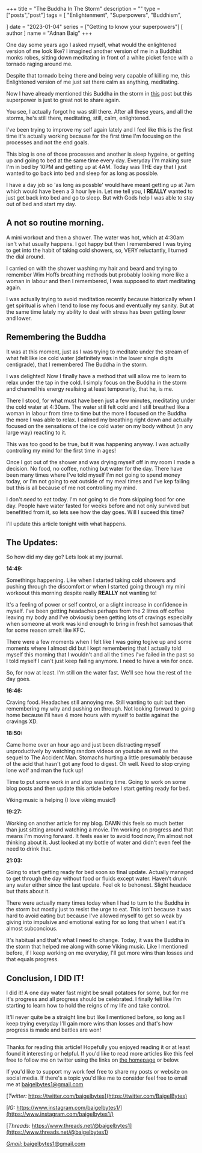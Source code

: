 +++
title = "The Buddha In The Storm"
description = ""
type = ["posts","post"]
tags = [
    "Enlightenment",
    "Superpowers",
    "Buddhism",
    
]
date = "2023-01-04"
series = ["Getting to know your superpowers"]
[ author ]
  name = "Adnan Baig"
+++

One day some years ago I asked myself, what would the enlightened version of me look like? I imagined another version of me in a Buddhist monks robes, sitting down meditating in front of a white picket fence with a tornado raging around me.

Despite that tornado being there and being very capable of killing me, this Enlightened version of me just sat there calm as anything, meditating.

Now I have already mentioned this Buddha in the storm in [this](https://baigelbytes.netlify.app/blog/mh2/) post but this superpower is just to great not to share again.

You see, I actually forgot he was still there. After all these years, and all the storms, he's still there, meditating, still, calm, enlightened.

I've been trying to improve my self again lately and I feel like this is the first time it's actually working because for the first time I'm focusing on the processes and not the end goals.

This blog is one of those processes and another is sleep hygeine, or getting up and going to bed at the same time every day. Everyday I'm making sure I'm in bed by 10PM and getting up at 4AM. Today was THE day that I just wanted to go back into bed and sleep for as long as possible.

I have a day job so 'as long as possble' would have meant getting up at 7am which would have been a 3 hour lye in. Let me tell you, I **REALLY** wanted to just get back into bed and go to sleep. But with Gods help I was able to stay out of bed and start my day.

## A not so routine morning.

A mini workout and then a shower. The water was hot, which at 4:30am isn't what usually happens. I got happy but then I remembered I was trying to get into the habit of taking cold showers, so, VERY reluctantly, I turned the dial around.

I carried on with the shower washing my hair and beard and trying to remember Wim Hoffs breathing methods but probably looking more like a woman in labour and then I remembered, I was supposed to start meditating again.

I was actually trying to avoid meditation recently because historically when I get spiritual is when I tend to lose my focus and eventually my sanity. But at the same time lately my ability to deal with stress has been getting lower and lower.

## Remembering the Buddha

It was at this moment, just as I was trying to meditate under the stream of what felt like ice cold water (definitely was in the lower single digits centigrade), that I remembered The Buddha in the storm.

I was delighted! Now I finally have a method that will allow me to learn to relax under the tap in the cold. I simply focus on the Buddha in the storm and channel his energy realising at least temporarily, that he, is me.

There I stood, for what must have been just a few minutes, meditating under the cold water at 4:30am. The water still felt cold and I still breathed like a woman in labour from time to time but the more I focused on the Buddha the more I was able to relax. I calmed my breathing right down and actually focused on the sensations of the ice cold water on my body without (in any large way) reacting to it.

This was too good to be true, but it was happening anyway. I was actually controling my mind for the first time in ages!

Once I got out of the shower and was drying myself off in my room I made a decision. No food, no coffee, nothing but water for the day. There have been many times where I've told myself I'm not going to spend money today, or I'm not going to eat outside of my meal times and I've kep failing but this is all because of me not controlling my mind.

I don't *need* to eat today. I'm not going to die from skipping food for one day. People have water fasted for weeks before and not only survived but benefitted from it, so lets see how the day goes. Will I suceed this time?


I'll update this article tonight with what happens.

## The Updates:

So how did my day go? Lets look at my journal.

**14:49:**

Somethings happening. Like when I started taking cold showers and pushing through the discomfort or when I started going through my mini workoout this morning despite really **REALLY** not wanting to!

It's a feeling of power or self control, or a slight increase in confidence in myself. I've been getting headaches perhaps from the 2 litres off coffee leaving my body and I've obviously been getting lots of cravings especially when someone at work was kind enough to bring in fresh hot samosas that for some reason smelt like KFC.

There were a few moments when I felt like I was going togive up and some moments where I almost did but I kept remembering that I actually told myself this morning that I wouldn't and all the times I've failed in the past so I told myself I can't just keep failing anymore. I need to have a win for once.

So, for now at least. I'm still on the water fast. We'll see how the rest of the day goes.


**16:46:**

Craving food. Headaches still annoying me. Still wanting to quit but then remembering my why and pushing on through. Not looking forward to going home because I'll have 4 more hours with myself to battle against the cravings XD.


**18:50:**

Came home over an hour ago and just been distracting myself unproductively by watching random videos on youtube as well as the sequel to The Accident Man. Stomachs hurting a little presumably because of the acid that hasn't got any food to digest. Oh well. Need to stop crying lone wolf and man the fuck up!

Time to put some work in and stop wasting time. Going to work on some blog posts and then update this article before I start getting ready for bed.

Viking music is helping (I love viking music!)


**19:27:**

Working on another article for my blog. DAMN this feels so much better than just sitting around watching a movie. I'm working on progress and that means I'm moving forward. It feels easier to avoid food now, I'm almost not thinking about it. Just looked at my bottle of water and didn't even feel the need to drink that.


**21:03:**

Going to start getting ready for bed soon so final update. Actually managed to get through the day without food or fluids except water. Haven't drunk any water either since the last update. Feel ok to behonest. Slight headace but thats about it.

There were actually many times today when I had to turn to the Buddha in the storm but mostly just to resist the urge to eat. This isn't because it was hard to avoid eating but because I've allowed myself to get so weak by giving into impulsive and emotional eating for so long that when I eat it's almost subconcious.

It's habitual and that's what I need to change. Today, it was the Buddha in the storm that helped me along with some Viking music. Like I mentioned before, if I keep working on me everyday, I'll get more wins than losses and that equals progress.


## Conclusion, I DID IT!

I did it! A one day water fast might be small potatoes for some, but for me it's progress and all progress should be celebrated. I finally fell like I'm starting to learn how to hold the reigns of my life and take control.

It'll never quite be a straight line but like I mentioned before, so long as I keep trying everyday I'll gain more wins than losses and that's how progress is made and battles are won!

---


Thanks for reading this article! Hopefully you enjoyed reading it or at least found it interesting or helpful. If you'd like to read more articles like this feel free to follow me on twitter using the links on [the homepage](https://baigelbytes.netlify.app) or below.

If you'd like to support my work feel free to share my posts or website on social media. If there's a topic you'd like me to consider feel free to email me at baigelbytes1@gmail.com


[*Twitter:* https://twitter.com/baigelbytes](https://twitter.com/BaigelBytes)

[*IG:* https://www.instagram.com/baigelbytes1/](https://www.instagram.com/baigelbytes1/)

[*Threads:* https://www.threads.net/@baigelbytes1](https://www.threads.net/@baigelbytes1)

[*Gmail:* baigelbytes1@gmail.com](baigelbytes1@gmail.com)
